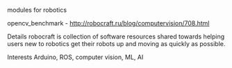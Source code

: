 modules for robotics

opencv_benchmark - http://robocraft.ru/blog/computervision/708.html

Details
robocraft is collection of software resources shared towards helping users new to robotics get their robots up and moving as quickly as possible.

Interests
Arduino, ROS, computer vision, ML, AI
